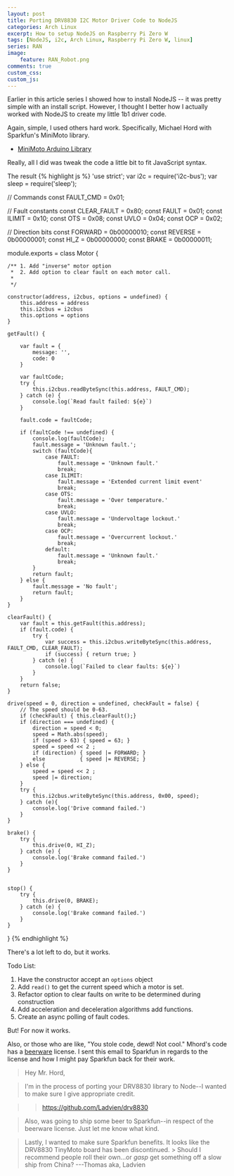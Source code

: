 ```yaml
---
layout: post
title: Porting DRV8830 I2C Motor Driver Code to NodeJS
categories: Arch Linux
excerpt: How to setup NodeJS on Raspberry Pi Zero W
tags: [NodeJS, i2c, Arch Linux, Raspberry Pi Zero W, linux]
series: RAN
image: 
    feature: RAN_Robot.png
comments: true
custom_css:
custom_js: 
---
```


Earlier in this article series I showed how to install NodeJS -- it was pretty simple with an install script.  However, I thought I better how I actually worked with NodeJS to create my little 1b1 driver code.

Again, simple, I used others hard work.  Specifically, Michael Hord with Sparkfun's MiniMoto library.

* [MiniMoto Arduino Library](https://github.com/sparkfun/SparkFun_MiniMoto_Arduino_Library/tree/V_1.1.0)

Really, all I did was tweak the code a little bit to fit JavaScript syntax.

The result
{% highlight js %}
'use strict';
var i2c = require('i2c-bus');
var sleep = require('sleep');

// Commands
const FAULT_CMD         = 0x01;

// Fault constants
const CLEAR_FAULT       = 0x80;
const FAULT             = 0x01;
const ILIMIT            = 0x10;
const OTS               = 0x08;
const UVLO              = 0x04;
const OCP               = 0x02;

// Direction bits
const FORWARD           = 0b00000010;
const REVERSE           = 0b00000001;
const HI_Z              = 0b00000000;
const BRAKE             = 0b00000011;

module.exports = class Motor {

    /** 1. Add "inverse" motor option
     *  2. Add option to clear fault on each motor call.
     *  
     */

    constructor(address, i2cbus, options = undefined) {        
        this.address = address
        this.i2cbus = i2cbus
        this.options = options
    }

    getFault() {

        var fault = {
            message: '',
            code: 0
        }
    
        var faultCode;
        try {
            this.i2cbus.readByteSync(this.address, FAULT_CMD);
        } catch (e) {
            console.log(`Read fault failed: ${e}`)
        }
        
        fault.code = faultCode;
    
        if (faultCode !== undefined) {
            console.log(faultCode);
            fault.message = 'Unknown fault.';
            switch (faultCode){
                case FAULT:
                    fault.message = 'Unknown fault.'
                    break;
                case ILIMIT:
                    fault.message = 'Extended current limit event'
                    break;
                case OTS:
                    fault.message = 'Over temperature.'
                    break;
                case UVLO:
                    fault.message = 'Undervoltage lockout.'
                    break;
                case OCP:
                    fault.message = 'Overcurrent lockout.'
                    break;
                default:
                    fault.message = 'Unknown fault.'
                    break;
            }
            return fault;
        } else {
            fault.message = 'No fault';
            return fault;
        }
    }
    
    clearFault() {
        var fault = this.getFault(this.address);
        if (fault.code) {
            try {
                var success = this.i2cbus.writeByteSync(this.address, FAULT_CMD, CLEAR_FAULT);
                if (success) { return true; }
            } catch (e) {
                console.log(`Failed to clear faults: ${e}`)
            }
        }
        return false;
    }
    
    drive(speed = 0, direction = undefined, checkFault = false) {
        // The speed should be 0-63.
        if (checkFault) { this.clearFault();}
        if (direction === undefined) {        
            direction = speed < 0;
            speed = Math.abs(speed);
            if (speed > 63) { speed = 63; }
            speed = speed << 2 ;
            if (direction) { speed |= FORWARD; }
            else           { speed |= REVERSE; }
        } else {
            speed = speed << 2 ;
            speed |= direction;
        }
        try {
            this.i2cbus.writeByteSync(this.address, 0x00, speed);
        } catch (e){
            console.log('Drive command failed.')
        }
    }
    
    brake() {
        try {
            this.drive(0, HI_Z);
        } catch (e) {
            console.log('Brake command failed.')
        }
    }
    
    
    stop() {
        try {
            this.drive(0, BRAKE);
        } catch (e) {
            console.log('Brake command failed.')
        }
    }
}
{% endhighlight %}

There's a lot left to do, but it works.

Todo List:
1. Have the constructor accept an `options` object
2. Add `read()` to get the current speed which a motor is set.
3. Refactor option to clear faults on write to be determined during construction
4. Add acceleration and deceleration algorithms add functions.
5. Create an async polling of fault codes.

But! For now it works.

Also, or those who are like, "You stole code, dewd! Not cool."  Mhord's code has a [beerware](https://en.wikipedia.org/wiki/Beerware) license.  I sent this email to Sparkfun in regards to the license and how I might pay Sparkfun back for their work.


>Hey Mr. Hord,

>I'm in the process of porting your DRV8830 library to Node--I wanted to make sure I give appropriate credit. 

>>https://github.com/Ladvien/drv8830 

>Also, was going to ship some beer to Sparkfun--in respect of the beerware license.  Just let me know what kind.

>Lastly, I wanted to make sure Sparkfun benefits.  It looks like the DRV8830 TinyMoto board has been discontinued. > Should I recommend people roll their own...or _gasp_ get something off a slow ship from China?
>---Thomas
>aka, Ladvien
